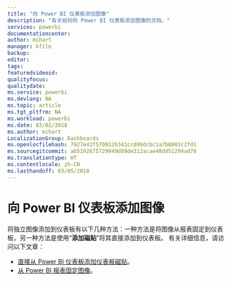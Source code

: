 ```yaml
---
title: "向 Power BI 仪表板添加图像"
description: "有关如何向 Power BI 仪表板添加图像的文档。"
services: powerbi
documentationcenter: 
author: mihart
manager: kfile
backup: 
editor: 
tags: 
featuredvideoid: 
qualityfocus: 
qualitydate: 
ms.service: powerbi
ms.devlang: NA
ms.topic: article
ms.tgt_pltfrm: NA
ms.workload: powerbi
ms.date: 03/02/2018
ms.author: mihart
LocalizationGroup: Dashboards
ms.openlocfilehash: 7927e43f570912b341ccd99dcbc1a7b8003c2fd1
ms.sourcegitcommit: ab5192675729949d89de212acae48dd51294ad78
ms.translationtype: HT
ms.contentlocale: zh-CN
ms.lasthandoff: 03/05/2018
---
```

# <a name="add-an-image-to-a-power-bi-dashboard"></a>向 Power BI 仪表板添加图像
将独立图像添加到仪表板有以下几种方法：一种方法是将图像从报表固定到仪表板，另一种方法是使用“**添加磁贴**”将其直接添加到仪表板。  有关详细信息，请访问以下文章：

* [直接从 Power BI 仪表板添加仪表板磁贴](service-dashboard-add-widget.md)。
* [从 Power BI 报表固定图像](service-dashboard-pin-tile-from-report.md)。

